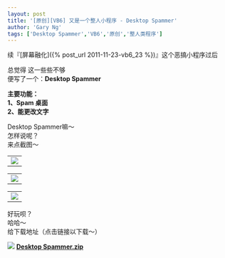```yaml
---
layout: post
title: '[原创][VB6] 又是一个整人小程序 - Desktop Spammer'
author: 'Gary Ng'
tags: ['Desktop Spammer','VB6','原创','整人类程序']
---
```


续『[屏幕融化]({% post_url 2011-11-23-vb6_23 %})』这个恶搞小程序过后  
  
 总觉得 这一些些不够  
 便写了一个：**Desktop Spammer**  
  
 **主要功能：**  
 **1、Spam 桌面**  
 **2、能更改文字**  
<!-- More -->
 Desktop Spammer嘛～  
 怎样说呢？  
 来点截图～  
  
<table>
<tbody>
<tr class="odd">
<td align="left"><a href="http://2.bp.blogspot.com/-Oz9J0_fiRGI/TxGjQTzqQVI/AAAAAAAABKc/lvybFNpHzBA/s1600/2012-01-14+23-43-06.png"><img src="http://2.bp.blogspot.com/-Oz9J0_fiRGI/TxGjQTzqQVI/AAAAAAAABKc/lvybFNpHzBA/s1600/2012-01-14+23-43-06.png" /></a></td>
</tr>
</tbody>
</table>

  
<table>
<tbody>
<tr class="odd">
<td align="left"><a href="http://1.bp.blogspot.com/-Uwa9xuda17c/TxGjRNwnHvI/AAAAAAAABKk/-FwDG9_h60E/s1600/2012-01-14+23-44-52.png"><img src="http://1.bp.blogspot.com/-Uwa9xuda17c/TxGjRNwnHvI/AAAAAAAABKk/-FwDG9_h60E/s1600/2012-01-14+23-44-52.png" /></a></td>
</tr>
</tbody>
</table>

  
<table>
<tbody>
<tr class="odd">
<td align="left"><a href="http://4.bp.blogspot.com/-2fCHuK17b3U/TxGjSLbKhXI/AAAAAAAABKs/gU4PjYrbuhs/s1600/2012-01-14+23-45-28.png"><img src="http://4.bp.blogspot.com/-2fCHuK17b3U/TxGjSLbKhXI/AAAAAAAABKs/gU4PjYrbuhs/s1600/2012-01-14+23-45-28.png" /></a></td>
</tr>
</tbody>
</table>

好玩呗？  
 哈哈～  
 给下载地址（点击链接以下载～）  
  

[![](http://3.bp.blogspot.com/-VSve64uqh50/TvhSy-LO_dI/AAAAAAAABCo/YH3yR3RHR64/s1600/1324896916_Download.png)](http://3.bp.blogspot.com/-VSve64uqh50/TvhSy-LO_dI/AAAAAAAABCo/YH3yR3RHR64/s1600/1324896916_Download.png) [**Desktop
Spammer.zip**](http://dl.dropbox.com/u/43619472/%E6%89%B9%E5%A4%84%E7%90%86/VB6/DesktopSpammer/Desktop%20Spammer.zip)
